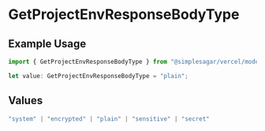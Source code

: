# GetProjectEnvResponseBodyType

## Example Usage

```typescript
import { GetProjectEnvResponseBodyType } from "@simplesagar/vercel/models/getprojectenvop.js";

let value: GetProjectEnvResponseBodyType = "plain";
```

## Values

```typescript
"system" | "encrypted" | "plain" | "sensitive" | "secret"
```